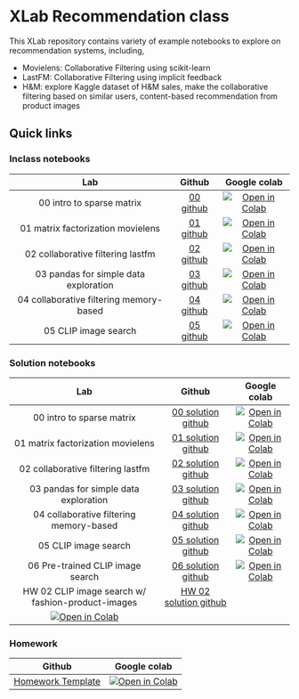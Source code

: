 # XLab Recommendation class

This XLab repository contains variety of example notebooks to explore on recommendation systems, including,
* Movielens: Collaborative Filtering using scikit-learn
* LastFM: Collaborative Filtering using implicit feedback
* H&M: explore Kaggle dataset of H&M sales, make the collaborative filtering based on similar users, content-based recommendation from product images
## Quick links
### Inclass notebooks

|   Lab   | Github  | Google colab |
|:----:| :----: |:----:|
|00 intro to sparse matrix       |  [00 github](solution_notebooks/00_intro_sparse_matrix.ipynb) | [![Open in Colab](https://colab.research.google.com/assets/colab-badge.svg)](https://colab.research.google.com/github/biodatlab/xlab-recommendation/blob/main/inclass_notebooks/00_intro_sparse_matrix.ipynb) |
|01 matrix factorization movielens |  [01 github](https://github.com/biodatlab/xlab-recommendation/blob/main/inclass_notebooks/01_matrix_factorization_movielens.ipynb) | [![Open in Colab](https://colab.research.google.com/assets/colab-badge.svg)](https://colab.research.google.com/github/biodatlab/xlab-recommendation/blob/main/inclass_notebooks/01_matrix_factorization_movielens.ipynb) |
|02 collaborative filtering lastfm       |  [02 github](https://github.com/biodatlab/xlab-recommendation/blob/main/inclass_notebooks/02_collaborative_filtering_lastfm.ipynb) | [![Open in Colab](https://colab.research.google.com/assets/colab-badge.svg)](https://colab.research.google.com/github/biodatlab/xlab-recommendation/blob/main/inclass_notebooks/02_collaborative_filtering_lastfm.ipynb) |
|03 pandas for simple data exploration      |  [03 github](https://github.com/biodatlab/xlab-recommendation/blob/main/inclass_notebooks/03_pandas_for_simple_data_exploration.ipynb) | [![Open in Colab](https://colab.research.google.com/assets/colab-badge.svg)](https://colab.research.google.com/github/biodatlab/xlab-recommendation/blob/main/inclass_notebooks/03_pandas_for_simple_data_exploration.ipynb) |
|04 collaborative filtering memory-based      |  [04 github](https://github.com/biodatlab/xlab-recommendation/blob/main/inclass_notebooks/04_collaborative_filtering_memory_based.ipynb) | [![Open in Colab](https://colab.research.google.com/assets/colab-badge.svg)](https://colab.research.google.com/github/biodatlab/xlab-recommendation/blob/main/inclass_notebooks/04_collaborative_filtering_memory_based.ipynb) |
|05 CLIP image search       |  [05 github](https://github.com/biodatlab/xlab-recommendation/blob/main/inclass_notebooks/05_CLIP_image_search.ipynb) | [![Open in Colab](https://colab.research.google.com/assets/colab-badge.svg)](https://colab.research.google.com/github/biodatlab/xlab-recommendation/blob/main/inclass_notebooks/05_CLIP_image_search.ipynb) |

### Solution notebooks

|   Lab   | Github  | Google colab |
|:----:| :----: |:----:|
|00 intro to sparse matrix       |  [00 solution github](https://github.com/biodatlab/xlab-recommendation/blob/main/solution_notebooks/00_intro_sparse_matrix.ipynb) | [![Open in Colab](https://colab.research.google.com/assets/colab-badge.svg)](https://colab.research.google.com/github/biodatlab/xlab-recommendation/blob/main/solution_notebooks/00_intro_sparse_matrix.ipynb) |
|01 matrix factorization movielens |  [01 solution github](https://github.com/biodatlab/xlab-recommendation/blob/main/solution_notebooks/01_matrix_factorization_movielens.ipynb) | [![Open in Colab](https://colab.research.google.com/assets/colab-badge.svg)](https://colab.research.google.com/github/biodatlab/xlab-recommendation/blob/main/solution_notebooks/01_matrix_factorization_movielens.ipynb) |
|02 collaborative filtering lastfm       |  [02 solution github](https://github.com/biodatlab/xlab-recommendation/blob/main/solution_notebooks/02_collaborative_filtering_lastfm.ipynb) | [![Open in Colab](https://colab.research.google.com/assets/colab-badge.svg)](https://colab.research.google.com/github/biodatlab/xlab-recommendation/blob/main/solution_notebooks/02_collaborative_filtering_lastfm.ipynb) |
|03 pandas for simple data exploration      |  [03 solution github](https://github.com/biodatlab/xlab-recommendation/blob/main/solution_notebooks/03_pandas_for_simple_data_exploration.ipynb) | [![Open in Colab](https://colab.research.google.com/assets/colab-badge.svg)](https://colab.research.google.com/github/biodatlab/xlab-recommendation/blob/main/solution_notebooks/03_pandas_for_simple_data_exploration.ipynb) |
|04 collaborative filtering memory-based      |  [04 solution github](https://github.com/biodatlab/xlab-recommendation/blob/main/solution_notebooks/04_collaborative_filtering_memory_based.ipynb) | [![Open in Colab](https://colab.research.google.com/assets/colab-badge.svg)](https://colab.research.google.com/github/biodatlab/xlab-recommendation/blob/main/solution_notebooks/04_collaborative_filtering_memory_based.ipynb) |
|05 CLIP image search       |  [05 solution github](https://github.com/biodatlab/xlab-recommendation/blob/main/solution_notebooks/05_CLIP_image_search.ipynb) | [![Open in Colab](https://colab.research.google.com/assets/colab-badge.svg)](https://colab.research.google.com/github/biodatlab/xlab-recommendation/blob/main/solution_notebooks/05_CLIP_image_search.ipynb) |
|06 Pre-trained CLIP image search       |  [06 solution github](https://github.com/biodatlab/xlab-recommendation/blob/main/solution_notebooks/06_CLIP_image_search_pretrained.ipynb) | [![Open in Colab](https://colab.research.google.com/assets/colab-badge.svg)](https://colab.research.google.com/github/biodatlab/xlab-recommendation/blob/main/solution_notebooks/06_CLIP_image_search_pretrained.ipynb) |
|HW 02 CLIP image search w/ fashion-product-images      |  [HW 02 solution github](https://github.com/biodatlab/xlab-recommendation/blob/main/solution_notebooks/HW_02_fashion_image_search.ipynb) 
| [![Open in Colab](https://colab.research.google.com/assets/colab-badge.svg)](https://colab.research.google.com/github/biodatlab/xlab-recommendation/blob/main/solution_notebooks/HW_02_fashion_image_search.ipynb)|

### Homework
| Github  | Google colab |
|:----:| :----: |
|[Homework Template](https://github.com/biodatlab/xlab-recommendation/blob/main/homework/homework.ipynb) | [![Open in Colab](https://colab.research.google.com/assets/colab-badge.svg)](https://colab.research.google.com/github/biodatlab/xlab-recommendation/blob/main/homework/homework.ipynb)


